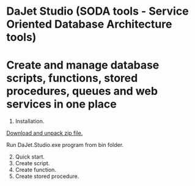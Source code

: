 # DaJet Studio (SODA tools - Service Oriented Database Architecture tools)
# Create and manage database scripts, functions, stored procedures, queues and web services in one place
1. Installation.

[Download and unpack zip file.](https://github.com/zhichkin/DaJet/releases/download/v0.1/dajet-0-1.zip)

Run DaJet.Studio.exe program from bin folder.

2. Quick start.
3. Create script.
4. Create function.
5. Create stored procedure.
